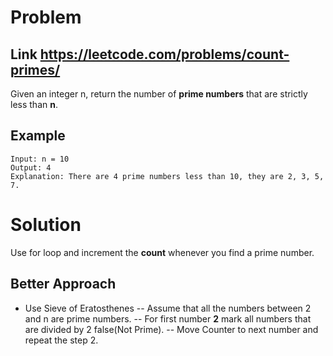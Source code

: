 # Problem

## Link **https://leetcode.com/problems/count-primes/**

Given an integer n, return the number of **prime numbers** that are strictly less than **n**.

## Example

```
Input: n = 10
Output: 4
Explanation: There are 4 prime numbers less than 10, they are 2, 3, 5, 7.

```

# Solution

Use for loop and increment the **count** whenever you find a prime number.

## Better Approach

- Use Sieve of Eratosthenes
  -- Assume that all the numbers between 2 and n are prime numbers.
  -- For first number **2** mark all numbers that are divided by 2 false(Not Prime).
  -- Move Counter to next number and repeat the step 2.
